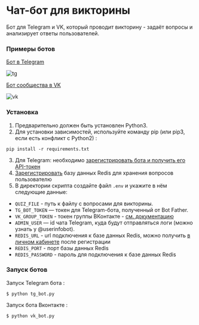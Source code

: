 # Чат-бот для викторины
 Бот для Telegram и VK, который проводит викторину - задаёт вопросы и анализирует ответы пользователей.

### Примеры ботов
[Бот в Telegram](https://t.me/dw_dvmn_quiz_bot)

![tg](https://user-images.githubusercontent.com/16899464/203139608-0b2fd5ce-614e-4310-a7e3-e3959ad439e8.gif)

[Бот сообщества в VK](https://vk.com/club217208554)

![vk](https://user-images.githubusercontent.com/16899464/203139624-32eee7f7-b392-4200-84a8-24f4b0a0f520.gif)

### Установка
1. Предварительно должен быть установлен Python3.
2. Для установки зависимостей, используйте команду pip (или pip3, если есть конфликт с Python2) :
```shell
pip install -r requirements.txt
```
3. Для Telegram: необходимо [зарегистрировать бота и получить его API-токен](https://telegram.me/BotFather)
4. [Зарегистрировать](https://redis.com/) базу данных Redis для хранения вопросов пользователю
5. В директории скрипта создайте файл `.env` и укажите в нём следующие данные:

- `QUIZ_FILE` - путь к файлу с вопросами для викторины.
- `TG_BOT_TOKEN` — токен для Telegram-бота, полученный от Bot Father.
- `VK_GROUP_TOKEN` - токен группы ВКонтакте - [см. документацию](https://dev.vk.com/api/access-token/getting-started#%D0%9A%D0%BB%D1%8E%D1%87%20%D0%B4%D0%BE%D1%81%D1%82%D1%83%D0%BF%D0%B0%20%D1%81%D0%BE%D0%BE%D0%B1%D1%89%D0%B5%D1%81%D1%82%D0%B2%D0%B0)
- `ADMIN_USER` — id чата Telegram, куда будут отправляться логи (можно узнать у @userinfobot).
- `REDIS_URL` - url подключения к базе данных Redis, можно получить [в личном кабинете](https://app.redislabs.com) после регистрации 
- `REDIS_PORT` - порт базы данных Redis
- `REDIS_PASSWORD` - пароль для подключения к базе данных Redis

### Запуск ботов 

Запуск Telegram бота :
```shell
$ python tg_bot.py
```

Запуск бота Вконтакте :
```shell
$ python vk_bot.py
```
